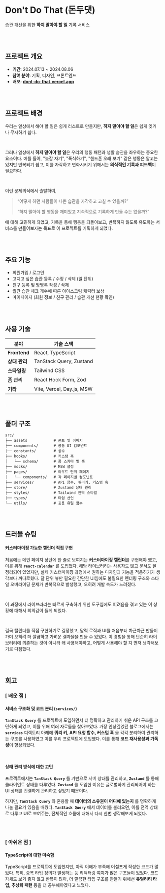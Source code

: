 # Don't Do That (돈두댓)

습관 개선을 위한 **하지 말아야 할 일** 기록 서비스

<br/><br/>

## 프로젝트 개요

- **기간**: 2024.07.13 ~ 2024.08.06
- **참여 분야**: 기획, 디자인, 프론트엔드
- **배포**: [**dont-do-that.vercel.app**](https://dont-do-that.vercel.app/)

<br/><br/>

## 프로젝트 배경

우리는 일상에서 해야 할 일은 쉽게 리스트로 만들지만, **하지 말아야 할 일**은 쉽게 잊거나 무시하기 쉽다.

<br/>

그러나 일상에서 **하지 말아야 할 일**은 우리의 행동 패턴과 생활 습관을 좌우하는 중요한 요소이다. 예를 들어, "늦잠 자기", "폭식하기", "핸드폰 오래 보기" 같은 행동은 알고는 있지만 반복되기 쉽고, 이를 자각하고 변화시키기 위해서는 **의식적인 기록과 피드백**이 필요하다.

<br/>

이런 문제의식에서 출발하여,

> “어떻게 하면 사람들이 나쁜 습관을 자각하고 고칠 수 있을까?”
> 
> 
> “하지 말아야 할 행동을 재미있고 지속적으로 기록하게 만들 수는 없을까?”
> 

에 대해 고민하게 되었고, 기록을 통해 행동을 되돌아보고, 반복하지 않도록 유도하는 서비스를 만들어보자는 목표로 이 프로젝트를 기획하게 되었다.

<br/><br/>

## 주요 기능

- 회원가입 / 로그인
- 고치고 싶은 습관 등록 / 수정 / 삭제 (일 단위)
- 친구 등록 및 방명록 작성 / 삭제
- 월간 습관 체크 개수에 따른 아이스크림 캐릭터 보상
- 마이페이지 (회원 정보 / 친구 관리 / 습관 개선 현황 확인)

<br/><br/>

## 사용 기술

| 분야 | 기술 스택 |
| --- | --- |
| **Frontend** | React, TypeScript |
| **상태 관리** | TanStack Query, Zustand |
| **스타일링** | Tailwind CSS |
| **폼 관리** | React Hook Form, Zod |
| **기타** | Vite, Vercel, Day.js, MSW |

<br/><br/>

## 폴더 구조

```
src/
├── assets            # 폰트 및 이미지
├── components/       # 공통 UI 컴포넌트
├── constants/        # 상수
├── hooks/            # 커스텀 훅
│   └── schema/       # 폼 스키마 및 훅
├── mocks/            # MSW 설정
├── pages/            # 라우트 단위 페이지
│   └── components/   # 각 페이지별 컴포넌트
├── services/         # API 함수, 쿼리키, 커스텀 훅
├── store/            # Zustand 상태 관리
├── styles/           # Tailwind 전역 스타일
├── types/            # 타입 선언
└── utils/            # 공용 유틸 함수
```

<br/><br/>

## 트러블 슈팅

#### 커스터마이징 가능한 캘린더 직접 구현

처음에는 메인 페이지 상단에 한 줄로 보여지는 **커스터마이징 캘린더**를 구현해야 했고, 이를 위해 **`react-calendar`** 를 도입했다. 해당 라이브러리는 사용자도 많고 문서도 잘 정리되어 있었지만, 실제 커스터마이징 과정에서 원하는 디자인과 기능을 적용하기가 생각보다 까다로웠다. 달 단위 뷰만 필요한 간단한 UI임에도 불필요한 렌더링 구조와 스타일 오버라이딩 문제가 반복적으로 발생했고, 오히려 개발 속도가 느려졌다.

<br/>

이 과정에서 라이브러리는 빠르게 구축하기 위한 도구임에도 어려움을 겪고 있는 이 상황에 대해서 회의감이 들게 되었다.

<br/>

결국 캘린더를 직접 구현하기로 결정했고, 달력 로직과 UI를 처음부터 차근차근 만들어가며 오히려 더 깔끔하고 가벼운 결과물을 만들 수 있었다. 이 경험을 통해 단순히 라이브러리에 의존하는 것이 아니라 왜 사용해야하고, 어떻게 사용해야 할 지 먼저 생각해보기로 다짐했다.

<br/><br/>

## 회고

### [ 배운 점 ]

#### 서비스 구조화 및 코드 분리 (**`services/`**)

**`TanStack Query`** 를 프로젝트에 도입하면서 더 명확하고 관리하기 쉬운 API 구조를 고민하게 되었고, 이를 위해 여러 자료들을 찾아보았다. 가장 인상깊었던 블로그에서는  **`services`** 디렉토리 아래에 **쿼리 키, API 요청 함수, 커스텀 훅** 을 각각 분리하여 관리하는 구조를 사용하였고 이를 우리 프로젝트에 도입했다. 이를 통해 **코드 재사용성과 가독성**이 향상되었다.

<br/>

#### **상태 관리 방식에 대한 고민**

프로젝트에서는 **`TanStack Query`** 를 기반으로 서버 상태를 관리하고, **`Zustand`** 를 통해 클라이언트 상태를 다루었다. **`Zustand`** 를 도입한 이유는 글로벌하게 관리되어야 하는 UI 상태를 간결하게 관리하고 싶었기 때문이다.

하지만, **`TanStack Query`** 와 혼용할 때 **데이터의 소유권이 어디에 있는지** 를 명확하게 나눌 필요가 있음을 배웠다. **`TanStack Query`** 에서 데이터를 불러오면, 이를 전역 상태로 다루고 UI로 보여주는, 전체적인 흐름에 대해서 다시 한번 생각해보게 되었다.


<br/><br/>

### [ 아쉬운 점 ]

#### TypeScript에 대한 미숙함

TypeScript를 프로젝트에 도입했지만, 아직 이해가 부족해 어설프게 작성한 코드가 많았다. 특히, 중복 타입 정의가 발생하는 등 리팩터링 여지가 많은 구조들이 있었다. 코드 자체도 보기 좋지 않고 반복이 많아, 더 깔끔한 타입 구조를 만들기 위해선 **유틸리티 타입, 추상화 패턴** 등을 더 공부해야겠다고 느꼈다.
